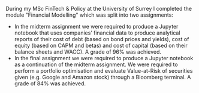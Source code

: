 During my MSc FinTech & Policy at the University of Surrey I completed the module "Financial Modelling" which was split into two assignments:
- In the midterm assignment we were required to produce a Jupyter notebook that uses companies’ financial data to produce analytical reports of their cost of debt (based on bond prices and yields), cost of equity (based on CAPM and betas) and cost of capital (based on their balance sheets and WACC). A grade of 96% was achieved.
- In the final assignment we were required to produce a Jupyter notebook as a continuation of the midterm assignment. We were required to perform a portfolio optimisation and evaluate Value-at-Risk of securities given (e.g. Google and Amazon stock) through a Bloomberg terminal. A grade of 84% was achieved.
